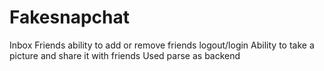 # Fakesnapchat
Inbox
Friends
ability to add or remove friends
logout/login
Ability to take a picture and share it with friends
Used parse as backend
